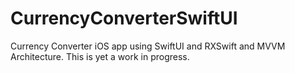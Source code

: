 # CurrencyConverterSwiftUI
Currency Converter iOS app using SwiftUI and RXSwift and MVVM Architecture. This is yet a work in progress.
